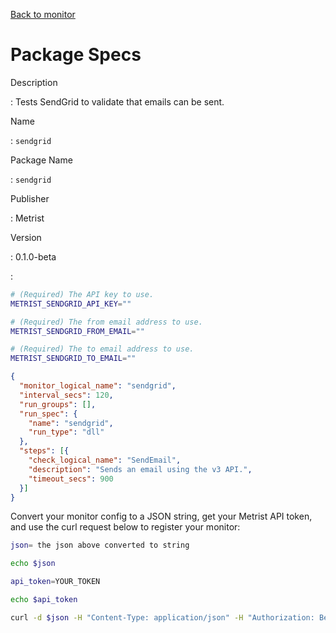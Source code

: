[Back to monitor](sendgrid.md)

# Package Specs

Description

: Tests SendGrid to validate that emails can be sent.

Name

: `sendgrid`

Package Name

: `sendgrid`

Publisher

: Metrist

Version

: 0.1.0-beta

: &nbsp;


<!--@include: /parts/_3.md-->


```sh
# (Required) The API key to use.
METRIST_SENDGRID_API_KEY=""

# (Required) The from email address to use.
METRIST_SENDGRID_FROM_EMAIL=""

# (Required) The to email address to use.
METRIST_SENDGRID_TO_EMAIL=""
```

<!--@include: /parts/tips_env-vars.md -->


<!--@include: /parts/_4.md-->


```json
{
  "monitor_logical_name": "sendgrid",
  "interval_secs": 120,
  "run_groups": [],
  "run_spec": {
    "name": "sendgrid",
    "run_type": "dll"
  },
  "steps": [{
    "check_logical_name": "SendEmail",
    "description": "Sends an email using the v3 API.",
    "timeout_secs": 900
  }]
}
```




Convert your monitor config to a JSON string, get your Metrist API token, and use the curl request below to register your monitor:

```sh
json= the json above converted to string

echo $json

api_token=YOUR_TOKEN

echo $api_token

curl -d $json -H "Content-Type: application/json" -H "Authorization: Bearer $api_token" 'https://app.metrist.io/api/v0/monitor-config'

```

<!--@include: /parts/tips_api.md-->


<!--@include: /parts/_5.md-->


<!--@include: /parts/result.md-->